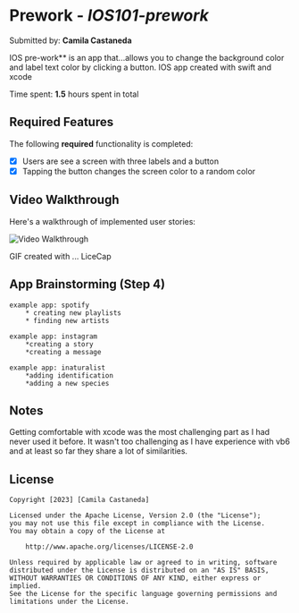 # Prework - *IOS101-prework*

Submitted by: **Camila Castaneda**

IOS pre-work** is an app that...allows you to change the background color and label text color by clicking a button.
IOS app created with swift and xcode

Time spent: **1.5** hours spent in total

## Required Features

The following **required** functionality is completed:

- [x] Users are see a screen with three labels and a button
- [x] Tapping the button changes the screen color to a random color
 
## Video Walkthrough

Here's a walkthrough of implemented user stories:

<img src='https://i.imgur.com/Z7HyyPO.gif' title='Video Walkthrough' width='' alt='Video Walkthrough' />


GIF created with ...  LiceCap
<!-- Recommended tools:
[Kap](https://getkap.co/) for macOS
[ScreenToGif](https://www.screentogif.com/) for Windows
[peek](https://github.com/phw/peek) for Linux. -->

## App Brainstorming (Step 4)
    example app: spotify
        * creating new playlists
        * finding new artists
        
    example app: instagram
        *creating a story
        *creating a message 
        
    example app: inaturalist
        *adding identification
        *adding a new species

## Notes

Getting comfortable with xcode was the most challenging part as I had never used it before. It wasn't too challenging as I have experience with vb6
and at least so far they share a lot of similarities. 

## License

    Copyright [2023] [Camila Castaneda]

    Licensed under the Apache License, Version 2.0 (the "License");
    you may not use this file except in compliance with the License.
    You may obtain a copy of the License at

        http://www.apache.org/licenses/LICENSE-2.0

    Unless required by applicable law or agreed to in writing, software
    distributed under the License is distributed on an "AS IS" BASIS,
    WITHOUT WARRANTIES OR CONDITIONS OF ANY KIND, either express or implied.
    See the License for the specific language governing permissions and
    limitations under the License.




